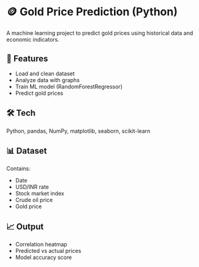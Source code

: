 # 🪙 Gold Price Prediction (Python)

A machine learning project to predict gold prices using historical data and economic indicators.

## 📌 Features
- Load and clean dataset
- Analyze data with graphs
- Train ML model (RandomForestRegressor)
- Predict gold prices

## 🛠 Tech
Python, pandas, NumPy, matplotlib, seaborn, scikit-learn

## 📊 Dataset
Contains:
- Date
- USD/INR rate
- Stock market index
- Crude oil price
- Gold price

## 📈 Output
- Correlation heatmap
- Predicted vs actual prices
- Model accuracy score
